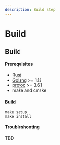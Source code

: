 ```yaml
---
description: Build step
---
```


# Build

## Build

#### Prerequisites

* [Rust](https://www.rust-lang.org/tools/install)
* [Golang](https://golang.org/doc/install) &gt;= 1.13
* [protoc](http://google.github.io/proto-lens/installing-protoc.html) &gt;= 3.6.1
* make and cmake

#### Build

```text
make setup
make install
```

#### Troubleshooting

TBD

